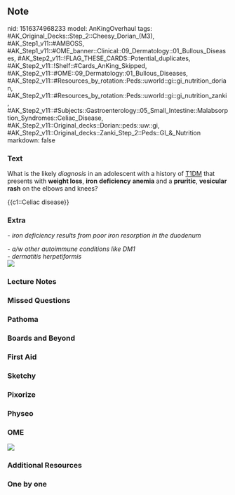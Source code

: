 ## Note
nid: 1516374968233
model: AnKingOverhaul
tags: #AK_Original_Decks::Step_2::Cheesy_Dorian_(M3), #AK_Step1_v11::#AMBOSS, #AK_Step1_v11::#OME_banner::Clinical::09_Dermatology::01_Bullous_Diseases, #AK_Step2_v11::!FLAG_THESE_CARDS::Potential_duplicates, #AK_Step2_v11::!Shelf::#Cards_AnKing_Skipped, #AK_Step2_v11::#OME::09_Dermatology::01_Bullous_Diseases, #AK_Step2_v11::#Resources_by_rotation::Peds::uworld::gi::gi_nutrition_dorian, #AK_Step2_v11::#Resources_by_rotation::Peds::uworld::gi::gi_nutrition_zanki, #AK_Step2_v11::#Subjects::Gastroenterology::05_Small_Intestine::Malabsorption_Syndromes::Celiac_Disease, #AK_Step2_v11::Original_decks::Dorian::peds::uw::gi, #AK_Step2_v11::Original_decks::Zanki_Step_2::Peds::GI_&_Nutrition
markdown: false

### Text
What is the likely <i>diagnosis</i> in an adolescent with a history
of <u>T1DM</u> that presents with <b>weight loss</b>, <b>iron</b>
<b>deficiency</b> <b>anemia</b> and a <b>pruritic</b>, <b>vesicular
rash</b> on the elbows and knees?
<div>
  {{c1::Celiac disease}}
</div>

### Extra
<i>- iron deficiency results from poor iron resorption in the
duodenum</i>
<div>
  <i>- a/w other autoimmune conditions like DM1</i>
</div>
<div>
  <i>- dermatitis herpetiformis</i>
</div>
<div>
  <div>
    <i><img src="celdz.png"></i>
  </div>
</div>

### Lecture Notes


### Missed Questions


### Pathoma


### Boards and Beyond


### First Aid


### Sketchy


### Pixorize


### Physeo


### OME
<div class="ome-widget">
  <a href=
  "https://onlinemeded.org/spa/dermatology/bullous-diseases/acquire?ref=anki">
  <img src="_OME_AnkiFlashcards_Lesson_4.png"></a>
</div>

### Additional Resources


### One by one

